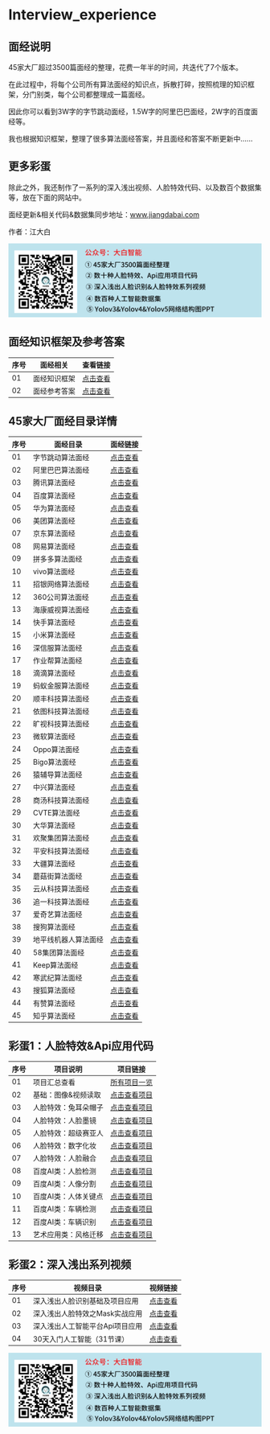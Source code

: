 # Interview_experience

## 面经说明

45家大厂超过3500篇面经的整理，花费一年半的时间，共迭代了7个版本。

在此过程中，将每个公司所有算法面经的知识点，拆散打碎，按照梳理的知识框架，分门别类，每个公司都整理成一篇面经。

因此你可以看到3W字的字节跳动面经，1.5W字的阿里巴巴面经，2W字的百度面经等。

我也根据知识框架，整理了很多算法面经答案，并且面经和答案不断更新中......

## 更多彩蛋

除此之外，我还制作了一系列的深入浅出视频、人脸特效代码、以及数百个数据集等，放在下面的网站中。

面经更新&相关代码&数据集同步地址：www.jiangdabai.com

作者：江大白

![image](https://github.com/jiangdabai/Interview_experience/blob/main/images/%E5%A4%A7%E7%99%BD%E6%99%BA%E8%83%BD.png)

## 面经知识框架及参考答案

| 序号| 面经相关 | 查看链接 |
| ----- | ----- | ----- |
| 01| 面经知识框架|[点击查看](https://www.jiangdabai.com/?p=1657 "悬停显示") |
| 02| 面经参考答案 |[点击查看](https://www.jiangdabai.com/?p=1655 "悬停显示") |

## 45家大厂面经目录详情

| 序号| 面经目录 | 面经链接 |
| ----- | ----- | ----- |
| 01| 字节跳动算法面经|[点击查看](https://www.jiangdabai.com/?p=891 "悬停显示") |
| 02| 阿里巴巴算法面经 |[点击查看](https://www.jiangdabai.com/?p=878 "悬停显示") |
| 03| 腾讯算法面经 |[点击查看](https://www.jiangdabai.com/?p=911 "悬停显示")  |
| 04| 百度算法面经 |[点击查看](https://www.jiangdabai.com/?p=915 "悬停显示") |
| 05| 华为算法面经 |[点击查看](https://www.jiangdabai.com/?p=918 "悬停显示") |
| 06| 美团算法面经 |[点击查看](https://www.jiangdabai.com/?p=1150 "悬停显示")|
| 07| 京东算法面经 |[点击查看](https://www.jiangdabai.com/?p=1154 "悬停显示") |
| 08| 网易算法面经 |[点击查看](https://www.jiangdabai.com/?p=1158 "悬停显示") |
| 09| 拼多多算法面经|[点击查看](https://www.jiangdabai.com/?p=1161 "悬停显示")|
| 10| vivo算法面经 |[点击查看](https://www.jiangdabai.com/?p=1163 "悬停显示")|
| 11| 招银网络算法面经 |[点击查看](https://www.jiangdabai.com/?p=1165 "悬停显示")|
| 12| 360公司算法面经 |[点击查看](https://www.jiangdabai.com/?p=1167 "悬停显示")|
| 13| 海康威视算法面经 |[点击查看](https://www.jiangdabai.com/?p=1170 "悬停显示") |
| 14| 快手算法面经 |[点击查看](https://www.jiangdabai.com/?p=1172 "悬停显示") |
| 15| 小米算法面经 |[点击查看](https://www.jiangdabai.com/?p=1177 "悬停显示")|
| 16| 深信服算法面经 |[点击查看](https://www.jiangdabai.com/?p=1179 "悬停显示") |
| 17| 作业帮算法面经 |[点击查看](https://www.jiangdabai.com/?p=1181 "悬停显示")|
| 18| 滴滴算法面经 |[点击查看](https://www.jiangdabai.com/?p=1183 "悬停显示") |
| 19| 蚂蚁金服算法面经 |[点击查看](https://www.jiangdabai.com/?p=1185 "悬停显示")|
| 20| 顺丰科技算法面经 |[点击查看](https://www.jiangdabai.com/?p=943 "悬停显示")|
| 21| 依图科技算法面经 |[点击查看](https://www.jiangdabai.com/?p=1187 "悬停显示")|
| 22| 旷视科技算法面经 |[点击查看](https://www.jiangdabai.com/?p=1189 "悬停显示")|
| 23| 微软算法面经 |[点击查看](https://www.jiangdabai.com/?p=1191 "悬停显示") |
| 24| Oppo算法面经 |[点击查看](https://www.jiangdabai.com/?p=1193 "悬停显示") |
| 25| Bigo算法面经 |[点击查看](https://www.jiangdabai.com/?p=1195 "悬停显示")|
| 26| 猿辅导算法面经 |[点击查看](https://www.jiangdabai.com/?p=1197 "悬停显示")|
| 27| 中兴算法面经 |[点击查看](https://www.jiangdabai.com/?p=1205 "悬停显示")|
| 28| 商汤科技算法面经 |[点击查看](https://www.jiangdabai.com/?p=1201 "悬停显示")|
| 29| CVTE算法面经 |[点击查看](https://www.jiangdabai.com/?p=1203 "悬停显示")|
| 30| 大华算法面经 |[点击查看](https://www.jiangdabai.com/?p=1205 "悬停显示") |
| 31| 欢聚集团算法面经 |[点击查看](https://www.jiangdabai.com/?p=1208 "悬停显示") |
| 32| 平安科技算法面经 |[点击查看](https://www.jiangdabai.com/?p=1210 "悬停显示")|
| 33| 大疆算法面经 |[点击查看](https://www.jiangdabai.com/?p=1212 "悬停显示")|
| 34| 蘑菇街算法面经 |[点击查看](https://www.jiangdabai.com/?p=1214 "悬停显示") |
| 35| 云从科技算法面经 |[点击查看](https://www.jiangdabai.com/?p=944 "悬停显示") |
| 36| 追一科技算法面经 |[点击查看](https://www.jiangdabai.com/?p=1216 "悬停显示")|
| 37| 爱奇艺算法面经 |[点击查看](https://www.jiangdabai.com/?p=1218 "悬停显示")|
| 38| 搜狗算法面经 |[点击查看](https://www.jiangdabai.com/?p=1220 "悬停显示") |
| 39| 地平线机器人算法面经 |[点击查看](https://www.jiangdabai.com/?p=1222 "悬停显示") |
| 40| 58集团算法面经 |[点击查看](https://www.jiangdabai.com/?p=1224 "悬停显示") |
| 41| Keep算法面经 |[点击查看](https://www.jiangdabai.com/?p=1226 "悬停显示") |
| 42| 寒武纪算法面经 |[点击查看](https://www.jiangdabai.com/?p=1228 "悬停显示") |
| 43| 搜狐算法面经 |[点击查看](https://www.jiangdabai.com/?p=1230 "悬停显示")|
| 44| 有赞算法面经 |[点击查看](https://www.jiangdabai.com/?p=1232 "悬停显示") |
| 45| 知乎算法面经 |[点击查看](https://www.jiangdabai.com/?p=1234 "悬停显示")|

## 彩蛋1：人脸特效&Api应用代码

| 序号| 项目说明 | 项目链接 |
| ----- | ----- | ----- |
| 01| 项目汇总查看|[所有项目一览](https://www.jiangdabai.com/?p=150 "悬停显示") |
| 02| 基础：图像&视频读取|[点击查看项目](https://www.jiangdabai.com/?video=%e5%9f%ba%e7%a1%80%e6%93%8d%e4%bd%9c%ef%bc%9a%e5%9b%be%e5%83%8f%e8%af%bb%e5%8f%96%e5%8f%8a%e8%a7%86%e9%a2%91%e8%af%bb%e5%8f%96 "悬停显示") |
| 03| 人脸特效：兔耳朵帽子 |[点击查看项目](https://www.jiangdabai.com/?video=%e4%ba%ba%e8%84%b8%e5%ba%94%e7%94%a8%e7%b1%bb-%e5%85%94%e8%80%b3%e6%9c%b5%e5%b8%bd%e5%ad%90%e7%89%b9%e6%95%88 "悬停显示") |
| 04| 人脸特效：人脸墨镜 |[点击查看项目](https://www.jiangdabai.com/?video=%e4%ba%ba%e8%84%b8%e5%ba%94%e7%94%a8%e7%b1%bb-%e4%ba%ba%e8%84%b8%e5%a2%a8%e9%95%9c%e7%89%b9%e6%95%88 "悬停显示")  |
| 05| 人脸特效：超级赛亚人 |[点击查看项目](https://www.jiangdabai.com/?video=%e4%ba%ba%e8%84%b8%e5%ba%94%e7%94%a8%e7%b1%bb-%e8%b6%85%e7%ba%a7%e8%b5%9b%e4%ba%9a%e4%ba%ba%e7%89%b9%e6%95%88 "悬停显示") |
| 06| 人脸特效：数字化妆 |[点击查看项目](https://www.jiangdabai.com/?video=%e4%ba%ba%e8%84%b8%e5%ba%94%e7%94%a8%e7%b1%bb-%e6%95%b0%e5%ad%97%e5%8c%96%e5%a6%86 "悬停显示") |
| 07| 人脸特效：人脸融合 |[点击查看项目](https://www.jiangdabai.com/?video=%e4%ba%ba%e8%84%b8%e5%ba%94%e7%94%a8%e7%b1%bb-%e4%ba%ba%e8%84%b8%e8%9e%8d%e5%90%88%e7%89%b9%e6%95%88 "悬停显示")|
| 08| 百度AI类：人脸检测 |[点击查看项目](https://www.jiangdabai.com/?video=%e7%99%be%e5%ba%a6ai%e7%b1%bb-%e4%ba%ba%e8%84%b8%e6%a3%80%e6%b5%8b "悬停显示") |
| 09| 百度AI类：人像分割 |[点击查看项目](https://www.jiangdabai.com/?video=%e7%99%be%e5%ba%a6ai%e7%b1%bb-%e4%ba%ba%e5%83%8f%e5%88%86%e5%89%b2 "悬停显示") |
| 10| 百度AI类：人体关键点|[点击查看项目](https://www.jiangdabai.com/?video=%e7%99%be%e5%ba%a6ai%e5%ba%94%e7%94%a8%ef%bc%9a%e4%ba%ba%e4%bd%93%e5%85%b3%e9%94%ae%e7%82%b9 "悬停显示")|
| 11| 百度AI类：车辆检测 |[点击查看项目](https://www.jiangdabai.com/?video=%e7%99%be%e5%ba%a6ai%e7%b1%bb-%e8%bd%a6%e8%be%86%e6%a3%80%e6%b5%8b "悬停显示")|
| 12| 百度AI类：车辆识别 |[点击查看项目](https://www.jiangdabai.com/?video=%e7%99%be%e5%ba%a6ai%e5%ba%94%e7%94%a8-%e8%bd%a6%e5%9e%8b%e8%af%86%e5%88%ab "悬停显示")|
| 13| 艺术应用类：风格迁移 |[点击查看项目](https://www.jiangdabai.com/?video=%e8%89%ba%e6%9c%af%e5%ba%94%e7%94%a8%e7%b1%bb-%e9%a3%8e%e6%a0%bc%e8%bf%81%e7%a7%bb "悬停显示")|

## 彩蛋2：深入浅出系列视频

| 序号| 视频目录 | 视频链接 |
| ----- | ----- | ----- |
| 01| 深入浅出人脸识别基础及项目应用|[点击查看](https://www.jiangdabai.com/?video=%e6%b7%b1%e5%85%a5%e6%b5%85%e5%87%ba%e4%ba%ba%e8%84%b8%e8%af%86%e5%88%ab%e5%9f%ba%e7%a1%80%e5%8f%8a%e9%a1%b9%e7%9b%ae%e5%ba%94%e7%94%a8 "悬停显示") |
| 02| 深入浅出人脸特效之Mask实战应用 |[点击查看](https://www.jiangdabai.com/?video=%e6%b7%b1%e5%85%a5%e6%b5%85%e5%87%ba%e4%ba%ba%e8%84%b8%e7%89%b9%e6%95%88%e5%ae%9e%e6%88%98%e5%ba%94%e7%94%a8 "悬停显示") |
| 03| 深入浅出人工智能平台Api项目应用 |[点击查看](https://www.jiangdabai.com/?video=%e6%b7%b1%e5%85%a5%e6%b5%85%e5%87%ba%e4%ba%ba%e5%b7%a5%e6%99%ba%e8%83%bdapi%e9%a1%b9%e7%9b%ae%e5%ba%94%e7%94%a8 "悬停显示")  |
| 04| 30天入门人工智能（31节课） |[点击查看](https://www.jiangdabai.com/?video=%e5%8f%91%e5%b8%83%e8%a7%86%e9%a2%91%e6%b5%8b%e8%af%95-2-2-2 "悬停显示") |

![image](https://github.com/jiangdabai/Interview_experience/blob/main/images/%E5%A4%A7%E7%99%BD%E6%99%BA%E8%83%BD.png)
